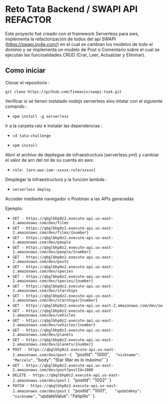 # Reto Tata Backend / SWAPI API REFACTOR

Este proyecto fué creado con el framework Serverless para aws, implementa la refactorización de todos del api SWAPI (https://swapi.py4e.com/) en el cual se cambian los modelos de todo el dominio y se implementa un modelo de Post o Comentario sobre el cual se ejecutan las funcioalidades CRUD (Crar, Leer, Actualziar y Eliminar).

## Como iniciar

Clonar el repositorio :

`git clone https://github.com/finmavis/swapi-task.git`

Verificar si se tienen instalado nodejs serverless sino intalar con el siguiente comando :

- `npm install -g serverless`

Ir a la carpeta raiz e instalar las dependencias :

- `cd tata-challenge`

- `npm install`

Abrir el archivo de depliegue de infraestructura (serverless.yml) y cambiar el valor de arn del rol de su cuenta en aws:

- `role: [arn:aws:iam::xxxxx:role/xxxxx]`

Desplegar la infraestructura y la funcion lambda :

- `serverless deploy`

Acceder mediante navegador o Postman a las APIs generadas

Ejemplo:
- `GET - https://qbglbhp0z2.execute-api.us-east-2.amazonaws.com/dev/films`
- `GET - https://qbglbhp0z2.execute-api.us-east-2.amazonaws.com/dev/films/{number}`
- `GET - https://qbglbhp0z2.execute-api.us-east-2.amazonaws.com/dev/people`
- `GET - https://qbglbhp0z2.execute-api.us-east-2.amazonaws.com/dev/people/{number}`
- `GET - https://qbglbhp0z2.execute-api.us-east-2.amazonaws.com/dev/posts`
- `GET - https://qbglbhp0z2.execute-api.us-east-2.amazonaws.com/dev/species`
- `GET - https://qbglbhp0z2.execute-api.us-east-2.amazonaws.com/dev/species/{number}`
- `GET - https://qbglbhp0z2.execute-api.us-east-2.amazonaws.com/dev/starships`
- `GET - https://qbglbhp0z2.execute-api.us-east-2.amazonaws.com/dev/starships/{number}`
- `GET - https://qbglbhp0z2.execute-api.us-east-2.amazonaws.com/dev/sw`
- `GET - https://qbglbhp0z2.execute-api.us-east-2.amazonaws.com/dev/vehicles`
- `GET - https://qbglbhp0z2.execute-api.us-east-2.amazonaws.com/dev/vehicles/{number}`
- `GET - https://qbglbhp0z2.execute-api.us-east-2.amazonaws.com/dev/planets`
- `GET - https://qbglbhp0z2.execute-api.us-east-2.amazonaws.com/dev/planets/{number}`
- `POST - https://qbglbhp0z2.execute-api.us-east-2.amazonaws.com/dev/post`
-`{
 `   "postId": "1000",
 `   "nickname": "Marcelo",
 `   "body": "Star War es lo máximo"
 `}
- `GET - https://qbglbhp0z2.execute-api.us-east-2.amazonaws.com/dev/post?postId=1000` 
- `DELETE - https://qbglbhp0z2.execute-api.us-east-2.amazonaws.com/dev/post`
`{
`    "postId": "1002"
`}
- `PATCH - https://qbglbhp0z2.execute-api.us-east-2.amazonaws.com/dev/post`
`{
`    "postId": "1001",
`    "updateKey": "nickname",
`    "updateValue": "Felipillo"
`}
